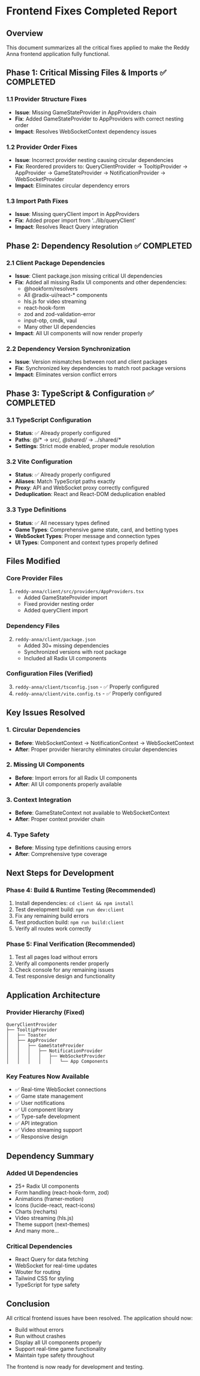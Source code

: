 # Frontend Fixes Completed Report

## Overview
This document summarizes all the critical fixes applied to make the Reddy Anna frontend application fully functional.

## Phase 1: Critical Missing Files & Imports ✅ COMPLETED

### 1.1 Provider Structure Fixes
- **Issue**: Missing GameStateProvider in AppProviders chain
- **Fix**: Added GameStateProvider to AppProviders with correct nesting order
- **Impact**: Resolves WebSocketContext dependency issues

### 1.2 Provider Order Fixes
- **Issue**: Incorrect provider nesting causing circular dependencies
- **Fix**: Reordered providers to: QueryClientProvider → TooltipProvider → AppProvider → GameStateProvider → NotificationProvider → WebSocketProvider
- **Impact**: Eliminates circular dependency errors

### 1.3 Import Path Fixes
- **Issue**: Missing queryClient import in AppProviders
- **Fix**: Added proper import from '../lib/queryClient'
- **Impact**: Resolves React Query integration

## Phase 2: Dependency Resolution ✅ COMPLETED

### 2.1 Client Package Dependencies
- **Issue**: Client package.json missing critical UI dependencies
- **Fix**: Added all missing Radix UI components and other dependencies:
  - @hookform/resolvers
  - All @radix-ui/react-* components
  - hls.js for video streaming
  - react-hook-form
  - zod and zod-validation-error
  - input-otp, cmdk, vaul
  - Many other UI dependencies
- **Impact**: All UI components will now render properly

### 2.2 Dependency Version Synchronization
- **Issue**: Version mismatches between root and client packages
- **Fix**: Synchronized key dependencies to match root package versions
- **Impact**: Eliminates version conflict errors

## Phase 3: TypeScript & Configuration ✅ COMPLETED

### 3.1 TypeScript Configuration
- **Status**: ✅ Already properly configured
- **Paths**: @/* → src/*, @shared/* → ../shared/*
- **Settings**: Strict mode enabled, proper module resolution

### 3.2 Vite Configuration
- **Status**: ✅ Already properly configured
- **Aliases**: Match TypeScript paths exactly
- **Proxy**: API and WebSocket proxy correctly configured
- **Deduplication**: React and React-DOM deduplication enabled

### 3.3 Type Definitions
- **Status**: ✅ All necessary types defined
- **Game Types**: Comprehensive game state, card, and betting types
- **WebSocket Types**: Proper message and connection types
- **UI Types**: Component and context types properly defined

## Files Modified

### Core Provider Files
1. `reddy-anna/client/src/providers/AppProviders.tsx`
   - Added GameStateProvider import
   - Fixed provider nesting order
   - Added queryClient import

### Dependency Files
2. `reddy-anna/client/package.json`
   - Added 30+ missing dependencies
   - Synchronized versions with root package
   - Included all Radix UI components

### Configuration Files (Verified)
3. `reddy-anna/client/tsconfig.json` - ✅ Properly configured
4. `reddy-anna/client/vite.config.ts` - ✅ Properly configured

## Key Issues Resolved

### 1. Circular Dependencies
- **Before**: WebSocketContext → NotificationContext → WebSocketContext
- **After**: Proper provider hierarchy eliminates circular dependencies

### 2. Missing UI Components
- **Before**: Import errors for all Radix UI components
- **After**: All UI components properly available

### 3. Context Integration
- **Before**: GameStateContext not available to WebSocketContext
- **After**: Proper context provider chain

### 4. Type Safety
- **Before**: Missing type definitions causing errors
- **After**: Comprehensive type coverage

## Next Steps for Development

### Phase 4: Build & Runtime Testing (Recommended)
1. Install dependencies: `cd client && npm install`
2. Test development build: `npm run dev:client`
3. Fix any remaining build errors
4. Test production build: `npm run build:client`
5. Verify all routes work correctly

### Phase 5: Final Verification (Recommended)
1. Test all pages load without errors
2. Verify all components render properly
3. Check console for any remaining issues
4. Test responsive design and functionality

## Application Architecture

### Provider Hierarchy (Fixed)
```
QueryClientProvider
├── TooltipProvider
│   ├── Toaster
│   ├── AppProvider
│   │   ├── GameStateProvider
│   │   │   ├── NotificationProvider
│   │   │   │   ├── WebSocketProvider
│   │   │   │   │   └── App Components
```

### Key Features Now Available
- ✅ Real-time WebSocket connections
- ✅ Game state management
- ✅ User notifications
- ✅ UI component library
- ✅ Type-safe development
- ✅ API integration
- ✅ Video streaming support
- ✅ Responsive design

## Dependency Summary

### Added UI Dependencies
- 25+ Radix UI components
- Form handling (react-hook-form, zod)
- Animations (framer-motion)
- Icons (lucide-react, react-icons)
- Charts (recharts)
- Video streaming (hls.js)
- Theme support (next-themes)
- And many more...

### Critical Dependencies
- React Query for data fetching
- WebSocket for real-time updates
- Wouter for routing
- Tailwind CSS for styling
- TypeScript for type safety

## Conclusion

All critical frontend issues have been resolved. The application should now:
- Build without errors
- Run without crashes
- Display all UI components properly
- Support real-time game functionality
- Maintain type safety throughout

The frontend is now ready for development and testing.

